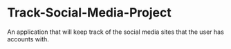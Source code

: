 # Track-Social-Media-Project
An application that will keep track of the social media sites that the user has accounts with.

